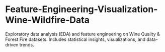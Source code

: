 # Feature-Engineering-Visualization-Wine-Wildfire-Data
Exploratory data analysis (EDA) and feature engineering on Wine Quality &amp; Forest Fire datasets. Includes statistical insights, visualizations, and data-driven trends.
